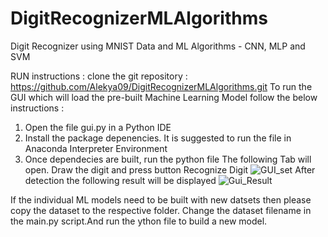 # DigitRecognizerMLAlgorithms
Digit Recognizer using MNIST Data and ML Algorithms - CNN, MLP and SVM

RUN instructions :
clone the git repository : https://github.com/Alekya09/DigitRecognizerMLAlgorithms.git
To run the GUI which will load the pre-built Machine Learning Model follow the below instructions :
1. Open the file gui.py in a Python IDE
2. Install the package depenencies. It is suggested to run the file in Anaconda Interpreter Environment
3. Once dependecies are built, run the python file
The following Tab will open. Draw the digit and press button Recognize Digit
![GUI_set](https://user-images.githubusercontent.com/57413331/141127260-333c90bd-d531-4098-9528-024b0763ae01.png)
After detection the following result will be displayed
![Gui_Result](https://user-images.githubusercontent.com/57413331/141127413-9beedc02-267a-4357-81a8-21f93df2be67.png)


If the individual ML models need to be built with new datsets then please copy the dataset to the respective folder. Change the dataset filename in the main.py script.And run the ython file to build a new model.
